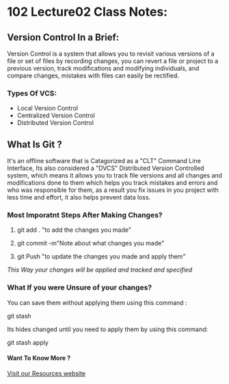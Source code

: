 # 102 Lecture02 Class Notes:

## Version Control In a Brief:
Version Control is a system that allows you to revisit various versions of a file or set of files by recording changes, you can revert a file or project to a previous version, track modifications and modifying individuals, and compare changes, mistakes with files can easily be rectified.


### Types Of VCS:

 - Local Version Control
 - Centralized Version Control
 - Distributed Version Control


## What Is Git ?
It's an offline software that is Catagorized as a "CLT" Command Line Interface, Its also considered a "DVCS" Distributed Version Controlled system, which means it allows you to track file versions and all changes and modifications done to them which helps you track mistakes and errors and who was responsible for them, as a result you fix issues in you project with less time and effort, it also helps prevent data loss.


### Most Imporatnt Steps After Making Changes?

1. git add . "to add the changes you made"

2. git commit -m"Note about what changes you made"

3. git Push "to update the changes you made and apply them"

*This Way your changes will be applied and tracked and specified*

### What If you were Unsure of your changes?

You can save them without applying them using this command :

git stash 

Its hides changed until you need to apply them by using this command: 

git stash apply


#### Want To Know More ? 
[Visit our Resources website](https://blog.udemy.com/git-tutorial-a-comprehensive-guide/)

